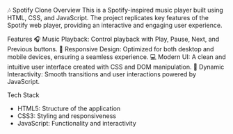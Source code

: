 🎶 Spotify Clone
Overview
This is a Spotify-inspired music player built using HTML, CSS, and JavaScript. The project replicates key features of the Spotify web player, providing an interactive and engaging user experience.

Features
🎧 Music Playback: Control playback with Play, Pause, Next, and Previous buttons.
📱 Responsive Design: Optimized for both desktop and mobile devices, ensuring a seamless experience.
💻 Modern UI: A clean and intuitive user interface created with CSS and DOM manipulation.
🔄 Dynamic Interactivity: Smooth transitions and user interactions powered by JavaScript.

Tech Stack
* HTML5: Structure of the application
* CSS3: Styling and responsiveness
* JavaScript: Functionality and interactivity
